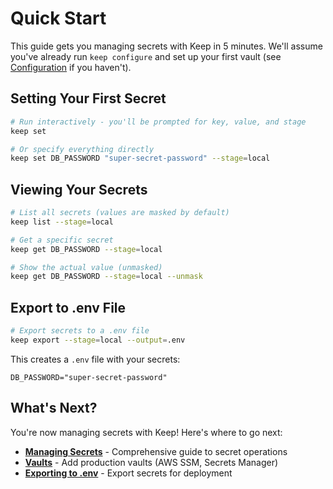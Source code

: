 # Quick Start

This guide gets you managing secrets with Keep in 5 minutes. We'll assume you've already run `keep configure` and set up your first vault (see [Configuration](./configuration) if you haven't).

## Setting Your First Secret

```bash
# Run interactively - you'll be prompted for key, value, and stage
keep set

# Or specify everything directly
keep set DB_PASSWORD "super-secret-password" --stage=local
```

## Viewing Your Secrets

```bash
# List all secrets (values are masked by default)
keep list --stage=local

# Get a specific secret
keep get DB_PASSWORD --stage=local

# Show the actual value (unmasked)
keep get DB_PASSWORD --stage=local --unmask
```

## Export to .env File

```bash
# Export secrets to a .env file
keep export --stage=local --output=.env
```

This creates a `.env` file with your secrets:
```env
DB_PASSWORD="super-secret-password"
```

## What's Next?

You're now managing secrets with Keep! Here's where to go next:

- **[Managing Secrets](./managing-secrets/)** - Comprehensive guide to secret operations
- **[Vaults](./vaults)** - Add production vaults (AWS SSM, Secrets Manager)
- **[Exporting to .env](./managing-secrets/exporting-to-env)** - Export secrets for deployment